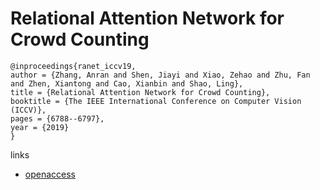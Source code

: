 #  Relational Attention Network for Crowd Counting

```
@inproceedings{ranet_iccv19,
author = {Zhang, Anran and Shen, Jiayi and Xiao, Zehao and Zhu, Fan and Zhen, Xiantong and Cao, Xianbin and Shao, Ling},
title = {Relational Attention Network for Crowd Counting},
booktitle = {The IEEE International Conference on Computer Vision (ICCV)},
pages = {6788--6797},
year = {2019}
}
```

links
- [openaccess](http://openaccess.thecvf.com/content_ICCV_2019/html/Zhang_Relational_Attention_Network_for_Crowd_Counting_ICCV_2019_paper.html)
